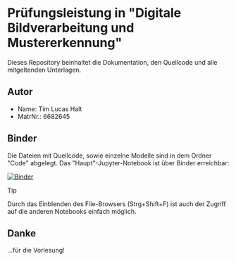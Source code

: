 # Prüfungsleistung in "Digitale Bildverarbeitung und Mustererkennung"

Dieses Repository beinhaltet die Dokumentation, den Quellcode und alle mitgeltenden Unterlagen.

## Autor

- Name:     Tim Lucas Halt
- MatrNr.:  6682645

## Binder
Die Dateien mit Quellcode, sowie einzelne Modelle sind in dem Ordner "Code" abgelegt. Das "Haupt"-Jupyter-Notebook ist über Binder erreichbar:

[![Binder](https://mybinder.org/badge_logo.svg)](https://mybinder.org/v2/gh/LucHalt/LucHalt_TFE21-2_deepLearning/main?labpath=Code%2Fpepsi.evaluation.ipynb)

> [!TIP]
> Durch das Einblenden des File-Browsers (Strg+Shift+F) ist auch der Zugriff auf die anderen Notebooks einfach möglich.

## Danke
...für die Vorlesung!
